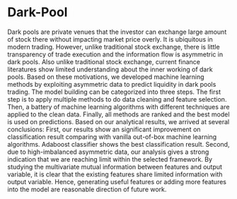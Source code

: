 # Dark-Pool
Dark pools are private venues that the investor can exchange large amount of stock there without impacting market price overly. It is ubiquitous in modern trading. However, unlike traditional stock exchange, there is little transparency of trade execution and the information flow is asymmetric in dark pools. Also unlike traditional stock exchange, current finance literatures show limited understanding about the inner working of dark pools. Based on these motivations, we developed machine learning methods by exploiting asymmetric data to predict liquidity in dark pools trading.
The model building can be categorized into three steps. The first step is to apply multiple methods to do data cleaning and feature selection. Then, a battery of machine learning algorithms with different techniques are applied to the clean data. Finally, all methods are ranked and the best model is used on predictions.
Based on our analytical results, we arrived at several conclusions: First, our results show an significant improvement on classification result comparing with vanilla out-of-box machine learning algorithms. Adaboost classifier shows the best classification result.  Second, due to high-imbalanced asymmetric data, our analysis gives a strong indication that we are reaching  limit within the selected framework. By studying the multivariate mutual information between features and output variable, it is clear that the existing features share limited information with output variable. Hence, generating useful features or adding more features into the model are reasonable direction of future work.
